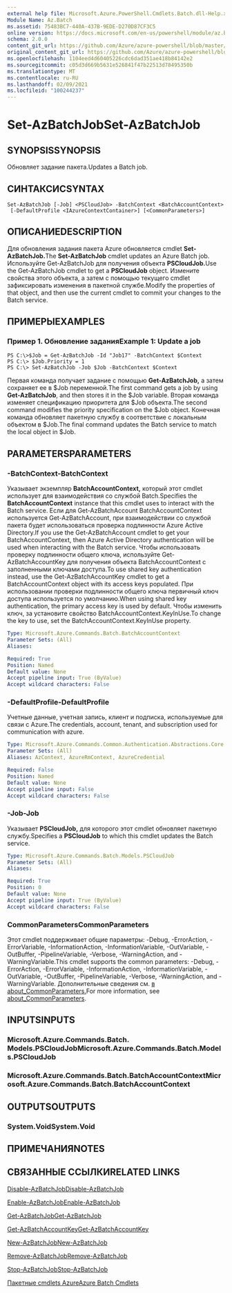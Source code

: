 ```yaml
---
external help file: Microsoft.Azure.PowerShell.Cmdlets.Batch.dll-Help.xml
Module Name: Az.Batch
ms.assetid: 75483BC7-440A-437B-9EDE-D270D87CF3C5
online version: https://docs.microsoft.com/en-us/powershell/module/az.batch/set-azbatchjob
schema: 2.0.0
content_git_url: https://github.com/Azure/azure-powershell/blob/master/src/Batch/Batch/help/Set-AzBatchJob.md
original_content_git_url: https://github.com/Azure/azure-powershell/blob/master/src/Batch/Batch/help/Set-AzBatchJob.md
ms.openlocfilehash: 1104eed4d60405226cdc6dad351ae418b84142e2
ms.sourcegitcommit: c05d3d669b5631e526841f47b22513d78495350b
ms.translationtype: MT
ms.contentlocale: ru-RU
ms.lasthandoff: 02/09/2021
ms.locfileid: "100244237"
---
```

# <span data-ttu-id="25699-101">Set-AzBatchJob</span><span class="sxs-lookup"><span data-stu-id="25699-101">Set-AzBatchJob</span></span>

## <span data-ttu-id="25699-102">SYNOPSIS</span><span class="sxs-lookup"><span data-stu-id="25699-102">SYNOPSIS</span></span>
<span data-ttu-id="25699-103">Обновляет задание пакета.</span><span class="sxs-lookup"><span data-stu-id="25699-103">Updates a Batch job.</span></span>

## <span data-ttu-id="25699-104">СИНТАКСИС</span><span class="sxs-lookup"><span data-stu-id="25699-104">SYNTAX</span></span>

```
Set-AzBatchJob [-Job] <PSCloudJob> -BatchContext <BatchAccountContext>
 [-DefaultProfile <IAzureContextContainer>] [<CommonParameters>]
```

## <span data-ttu-id="25699-105">ОПИСАНИЕ</span><span class="sxs-lookup"><span data-stu-id="25699-105">DESCRIPTION</span></span>
<span data-ttu-id="25699-106">Для обновления задания пакета Azure обновляется cmdlet **Set-AzBatchJob.**</span><span class="sxs-lookup"><span data-stu-id="25699-106">The **Set-AzBatchJob** cmdlet updates an Azure Batch job.</span></span>
<span data-ttu-id="25699-107">Используйте Get-AzBatchJob для получения объекта **PSCloudJob.**</span><span class="sxs-lookup"><span data-stu-id="25699-107">Use the Get-AzBatchJob cmdlet to get a **PSCloudJob** object.</span></span>
<span data-ttu-id="25699-108">Измените свойства этого объекта, а затем с помощью текущего cmdlet зафиксировать изменения в пакетной службе.</span><span class="sxs-lookup"><span data-stu-id="25699-108">Modify the properties of that object, and then use the current cmdlet to commit your changes to the Batch service.</span></span>

## <span data-ttu-id="25699-109">ПРИМЕРЫ</span><span class="sxs-lookup"><span data-stu-id="25699-109">EXAMPLES</span></span>

### <span data-ttu-id="25699-110">Пример 1. Обновление задания</span><span class="sxs-lookup"><span data-stu-id="25699-110">Example 1: Update a job</span></span>
```
PS C:\>$Job = Get-AzBatchJob -Id "Job17" -BatchContext $Context
PS C:\> $Job.Priority = 1
PS C:\> Set-AzBatchJob -Job $Job -BatchContext $Context
```

<span data-ttu-id="25699-111">Первая команда получает задание с помощью **Get-AzBatchJob,** а затем сохраняет ее в $Job переменной.</span><span class="sxs-lookup"><span data-stu-id="25699-111">The first command gets a job by using **Get-AzBatchJob**, and then stores it in the $Job variable.</span></span>
<span data-ttu-id="25699-112">Вторая команда изменяет спецификацию приоритета для $Job объекта.</span><span class="sxs-lookup"><span data-stu-id="25699-112">The second command modifies the priority specification on the $Job object.</span></span>
<span data-ttu-id="25699-113">Конечная команда обновляет пакетную службу в соответствие с локальным объектом в $Job.</span><span class="sxs-lookup"><span data-stu-id="25699-113">The final command updates the Batch service to match the local object in $Job.</span></span>

## <span data-ttu-id="25699-114">PARAMETERS</span><span class="sxs-lookup"><span data-stu-id="25699-114">PARAMETERS</span></span>

### <span data-ttu-id="25699-115">-BatchContext</span><span class="sxs-lookup"><span data-stu-id="25699-115">-BatchContext</span></span>
<span data-ttu-id="25699-116">Указывает экземпляр **BatchAccountContext,** который этот cmdlet использует для взаимодействия со службой Batch.</span><span class="sxs-lookup"><span data-stu-id="25699-116">Specifies the **BatchAccountContext** instance that this cmdlet uses to interact with the Batch service.</span></span>
<span data-ttu-id="25699-117">Если для Get-AzBatchAccount BatchAccountContext используется Get-AzBatchAccount, при взаимодействии со службой пакета будет использоваться проверка подлинности Azure Active Directory.</span><span class="sxs-lookup"><span data-stu-id="25699-117">If you use the Get-AzBatchAccount cmdlet to get your BatchAccountContext, then Azure Active Directory authentication will be used when interacting with the Batch service.</span></span> <span data-ttu-id="25699-118">Чтобы использовать проверку подлинности общего ключа, используйте Get-AzBatchAccountKey для получения объекта BatchAccountContext с заполненными ключами доступа.</span><span class="sxs-lookup"><span data-stu-id="25699-118">To use shared key authentication instead, use the Get-AzBatchAccountKey cmdlet to get a BatchAccountContext object with its access keys populated.</span></span> <span data-ttu-id="25699-119">При использовании проверки подлинности общего ключа первичный ключ доступа используется по умолчанию.</span><span class="sxs-lookup"><span data-stu-id="25699-119">When using shared key authentication, the primary access key is used by default.</span></span> <span data-ttu-id="25699-120">Чтобы изменить ключ, за установите свойство BatchAccountContext.KeyInUse.</span><span class="sxs-lookup"><span data-stu-id="25699-120">To change the key to use, set the BatchAccountContext.KeyInUse property.</span></span>

```yaml
Type: Microsoft.Azure.Commands.Batch.BatchAccountContext
Parameter Sets: (All)
Aliases:

Required: True
Position: Named
Default value: None
Accept pipeline input: True (ByValue)
Accept wildcard characters: False
```

### <span data-ttu-id="25699-121">-DefaultProfile</span><span class="sxs-lookup"><span data-stu-id="25699-121">-DefaultProfile</span></span>
<span data-ttu-id="25699-122">Учетные данные, учетная запись, клиент и подписка, используемые для связи с Azure.</span><span class="sxs-lookup"><span data-stu-id="25699-122">The credentials, account, tenant, and subscription used for communication with azure.</span></span>

```yaml
Type: Microsoft.Azure.Commands.Common.Authentication.Abstractions.Core.IAzureContextContainer
Parameter Sets: (All)
Aliases: AzContext, AzureRmContext, AzureCredential

Required: False
Position: Named
Default value: None
Accept pipeline input: False
Accept wildcard characters: False
```

### <span data-ttu-id="25699-123">-Job</span><span class="sxs-lookup"><span data-stu-id="25699-123">-Job</span></span>
<span data-ttu-id="25699-124">Указывает **PSCloudJob,** для которого этот cmdlet обновляет пакетную службу.</span><span class="sxs-lookup"><span data-stu-id="25699-124">Specifies a **PSCloudJob** to which this cmdlet updates the Batch service.</span></span>

```yaml
Type: Microsoft.Azure.Commands.Batch.Models.PSCloudJob
Parameter Sets: (All)
Aliases:

Required: True
Position: 0
Default value: None
Accept pipeline input: True (ByValue)
Accept wildcard characters: False
```

### <span data-ttu-id="25699-125">CommonParameters</span><span class="sxs-lookup"><span data-stu-id="25699-125">CommonParameters</span></span>
<span data-ttu-id="25699-126">Этот cmdlet поддерживает общие параметры: -Debug, -ErrorAction, -ErrorVariable, -InformationAction, -InformationVariable, -OutVariable, -OutBuffer, -PipelineVariable, -Verbose, -WarningAction, and -WarningVariable.</span><span class="sxs-lookup"><span data-stu-id="25699-126">This cmdlet supports the common parameters: -Debug, -ErrorAction, -ErrorVariable, -InformationAction, -InformationVariable, -OutVariable, -OutBuffer, -PipelineVariable, -Verbose, -WarningAction, and -WarningVariable.</span></span> <span data-ttu-id="25699-127">Дополнительные сведения см. [в about_CommonParameters.](http://go.microsoft.com/fwlink/?LinkID=113216)</span><span class="sxs-lookup"><span data-stu-id="25699-127">For more information, see [about_CommonParameters](http://go.microsoft.com/fwlink/?LinkID=113216).</span></span>

## <span data-ttu-id="25699-128">INPUTS</span><span class="sxs-lookup"><span data-stu-id="25699-128">INPUTS</span></span>

### <span data-ttu-id="25699-129">Microsoft.Azure.Commands.Batch. Models.PSCloudJob</span><span class="sxs-lookup"><span data-stu-id="25699-129">Microsoft.Azure.Commands.Batch.Models.PSCloudJob</span></span>

### <span data-ttu-id="25699-130">Microsoft.Azure.Commands.Batch.BatchAccountContext</span><span class="sxs-lookup"><span data-stu-id="25699-130">Microsoft.Azure.Commands.Batch.BatchAccountContext</span></span>

## <span data-ttu-id="25699-131">OUTPUTS</span><span class="sxs-lookup"><span data-stu-id="25699-131">OUTPUTS</span></span>

### <span data-ttu-id="25699-132">System.Void</span><span class="sxs-lookup"><span data-stu-id="25699-132">System.Void</span></span>

## <span data-ttu-id="25699-133">ПРИМЕЧАНИЯ</span><span class="sxs-lookup"><span data-stu-id="25699-133">NOTES</span></span>

## <span data-ttu-id="25699-134">СВЯЗАННЫЕ ССЫЛКИ</span><span class="sxs-lookup"><span data-stu-id="25699-134">RELATED LINKS</span></span>

[<span data-ttu-id="25699-135">Disable-AzBatchJob</span><span class="sxs-lookup"><span data-stu-id="25699-135">Disable-AzBatchJob</span></span>](./Disable-AzBatchJob.md)

[<span data-ttu-id="25699-136">Enable-AzBatchJob</span><span class="sxs-lookup"><span data-stu-id="25699-136">Enable-AzBatchJob</span></span>](./Enable-AzBatchJob.md)

[<span data-ttu-id="25699-137">Get-AzBatchJob</span><span class="sxs-lookup"><span data-stu-id="25699-137">Get-AzBatchJob</span></span>](./Get-AzBatchJob.md)

[<span data-ttu-id="25699-138">Get-AzBatchAccountKey</span><span class="sxs-lookup"><span data-stu-id="25699-138">Get-AzBatchAccountKey</span></span>](./Get-AzBatchAccountKey.md)

[<span data-ttu-id="25699-139">New-AzBatchJob</span><span class="sxs-lookup"><span data-stu-id="25699-139">New-AzBatchJob</span></span>](./New-AzBatchJob.md)

[<span data-ttu-id="25699-140">Remove-AzBatchJob</span><span class="sxs-lookup"><span data-stu-id="25699-140">Remove-AzBatchJob</span></span>](./Remove-AzBatchJob.md)

[<span data-ttu-id="25699-141">Stop-AzBatchJob</span><span class="sxs-lookup"><span data-stu-id="25699-141">Stop-AzBatchJob</span></span>](./Stop-AzBatchJob.md)

[<span data-ttu-id="25699-142">Пакетные cmdlets Azure</span><span class="sxs-lookup"><span data-stu-id="25699-142">Azure Batch Cmdlets</span></span>](/powershell/module/Az.Batch/)
